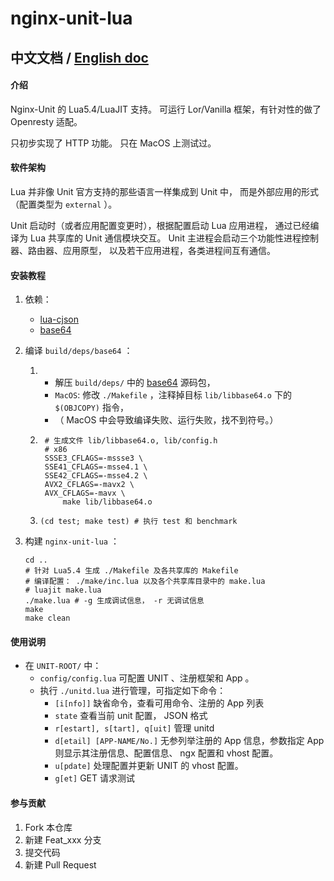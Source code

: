 # nginx-unit-lua

## 中文文档 / [English doc](README.en.md)

#### 介绍
Nginx-Unit 的 Lua5.4/LuaJIT 支持。
可运行 Lor/Vanilla 框架，有针对性的做了 Openresty 适配。

只初步实现了 HTTP 功能。
只在 MacOS 上测试过。


#### 软件架构
Lua 并非像 Unit 官方支持的那些语言一样集成到 Unit 中，
而是外部应用的形式（配置类型为 `external` ）。

Unit 启动时（或者应用配置变更时），根据配置启动 Lua 应用进程，
通过已经编译为 Lua 共享库的 Unit 通信模块交互。
Unit 主进程会启动三个功能性进程控制器、路由器、应用原型，
以及若干应用进程，各类进程间互有通信。


#### 安装教程

1.  依赖：
    - [lua-cjson](https://github.com/openresty/lua-cjson)
    - [base64](https://github.com/aklomp/base64)

2.  编译 `build/deps/base64` ：
    1.  - 解压 `build/deps/` 中的 [base64](https://github.com/aklomp/base64) 源码包，
        - `MacOS`: 修改 `./Makefile` ，注释掉目标 `lib/libbase64.o` 下的 `$(OBJCOPY)` 指令，
        - （ MacOS 中会导致编译失败、运行失败，找不到符号。）
    2. ```
        # 生成文件 lib/libbase64.o, lib/config.h
        # x86
        SSSE3_CFLAGS=-mssse3 \
        SSE41_CFLAGS=-msse4.1 \
        SSE42_CFLAGS=-msse4.2 \
        AVX2_CFLAGS=-mavx2 \
        AVX_CFLAGS=-mavx \
            make lib/libbase64.o
        ```
    3. ```(cd test; make test) # 执行 test 和 benchmark```

3.  构建 `nginx-unit-lua` ：
    ```
    cd ..
    # 针对 Lua5.4 生成 ./Makefile 及各共享库的 Makefile
    # 编译配置： ./make/inc.lua 以及各个共享库目录中的 make.lua
    # luajit make.lua
    ./make.lua # -g 生成调试信息， -r 无调试信息
    make
    make clean
    ```

#### 使用说明

- 在 `UNIT-ROOT/` 中：
    - `config/config.lua` 可配置 UNIT 、注册框架和 App 。
    - 执行 `./unitd.lua` 进行管理，可指定如下命令：
        - `[i[nfo]]` 缺省命令，查看可用命令、注册的 App 列表
        - `state`    查看当前 unit 配置， JSON 格式
        - `r[estart], s[tart], q[uit]` 管理 unitd
        - `d[etail] [APP-NAME/No.]` 无参列举注册的 App 信息，参数指定 App 则显示其注册信息、配置信息、 ngx 配置和 vhost 配置。
        - `u[pdate]` 处理配置并更新 UNIT 的 vhost 配置。
        - `g[et]` GET 请求测试

#### 参与贡献

1.  Fork 本仓库
2.  新建 Feat_xxx 分支
3.  提交代码
4.  新建 Pull Request

